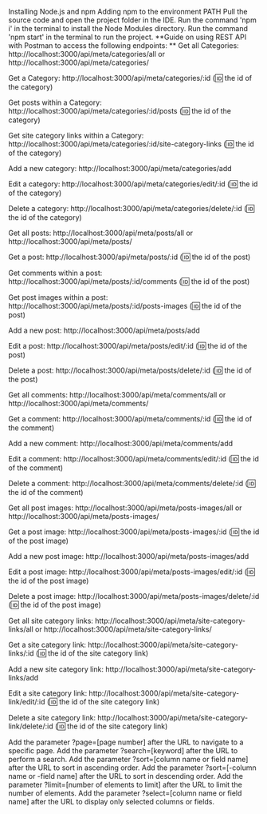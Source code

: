 Installing Node.js and npm
Adding npm to the environment PATH
Pull the source code and open the project folder in the IDE.
Run the command 'npm i' in the terminal to install the Node Modules directory.
Run the command 'npm start' in the terminal to run the project.
**Guide on using REST API with Postman to access the following endpoints:
**
Get all Categories:
http://localhost:3000/api/meta/categories/all or http://localhost:3000/api/meta/categories/

Get a Category:
http://localhost:3000/api/meta/categories/:id (:id: the id of the category)

Get posts within a Category:
http://localhost:3000/api/meta/categories/:id/posts (:id: the id of the category)

Get site category links within a Category:
http://localhost:3000/api/meta/categories/:id/site-category-links (:id: the id of the category)

Add a new category:
http://localhost:3000/api/meta/categories/add

Edit a category:
http://localhost:3000/api/meta/categories/edit/:id (:id: the id of the category)

Delete a category:
http://localhost:3000/api/meta/categories/delete/:id (:id: the id of the category)

Get all posts:
http://localhost:3000/api/meta/posts/all or http://localhost:3000/api/meta/posts/

Get a post:
http://localhost:3000/api/meta/posts/:id (:id: the id of the post)

Get comments within a post:
http://localhost:3000/api/meta/posts/:id/comments (:id: the id of the post)

Get post images within a post:
http://localhost:3000/api/meta/posts/:id/posts-images (:id: the id of the post)

Add a new post:
http://localhost:3000/api/meta/posts/add

Edit a post:
http://localhost:3000/api/meta/posts/edit/:id (:id: the id of the post)

Delete a post:
http://localhost:3000/api/meta/posts/delete/:id (:id: the id of the post)

Get all comments:
http://localhost:3000/api/meta/comments/all or http://localhost:3000/api/meta/comments/

Get a comment:
http://localhost:3000/api/meta/comments/:id (:id: the id of the comment)

Add a new comment:
http://localhost:3000/api/meta/comments/add

Edit a comment:
http://localhost:3000/api/meta/comments/edit/:id (:id: the id of the comment)

Delete a comment:
http://localhost:3000/api/meta/comments/delete/:id (:id: the id of the comment)

Get all post images:
http://localhost:3000/api/meta/posts-images/all or http://localhost:3000/api/meta/posts-images/

Get a post image:
http://localhost:3000/api/meta/posts-images/:id (:id: the id of the post image)

Add a new post image:
http://localhost:3000/api/meta/posts-images/add

Edit a post image:
http://localhost:3000/api/meta/posts-images/edit/:id (:id: the id of the post image)

Delete a post image:
http://localhost:3000/api/meta/posts-images/delete/:id (:id: the id of the post image)

Get all site category links:
http://localhost:3000/api/meta/site-category-links/all or http://localhost:3000/api/meta/site-category-links/

Get a site category link:
http://localhost:3000/api/meta/site-category-links/:id (:id: the id of the site category link)

Add a new site category link:
http://localhost:3000/api/meta/site-category-links/add

Edit a site category link:
http://localhost:3000/api/meta/site-category-link/edit/:id (:id: the id of the site category link)

Delete a site category link:
http://localhost:3000/api/meta/site-category-link/delete/:id (:id: the id of the site category link)

Add the parameter ?page=[page number] after the URL to navigate to a specific page.
Add the parameter ?search=[keyword] after the URL to perform a search.
Add the parameter ?sort=[column name or field name] after the URL to sort in ascending order.
Add the parameter ?sort=[-column name or -field name] after the URL to sort in descending order.
Add the parameter ?limit=[number of elements to limit] after the URL to limit the number of elements.
Add the parameter ?select=[column name or field name] after the URL to display only selected columns or fields.
